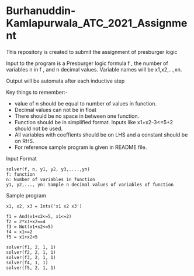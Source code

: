 # Burhanuddin-Kamlapurwala_ATC_2021_Assignment
This repository is created to submit the assignment of presburger logic

Input to the program is a Presburger logic formula f , the number of
variables n in f , and n decimal values. Variable names will be x1,x2,...,xn.

Output will be automata after each inductive step

Key things to remember:-
- value of n should be equal to number of values in function.
- Decimal values can not be in float 
- There should be no space in between one function.
- Function should be in simplified format. Inputs like x1+x2-3<=5+2 should not be used.
- All variables with coeffients should be on LHS and a constant should be on RHS.
- For reference sample program is given in README file.

Input Format
```
solver(f, n, y1, y2, y3,....,yn)
f: function
n: Number of variables in function
y1, y2,..., yn: Sample n decimal values of variables of function
```
Sample program
```
x1, x2, x3 = Ints('x1 x2 x3')

f1 = And(x1+x2<=5, x1<=2)
f2 = 2*x1+x2==4
f3 = Not(x1+x2<=5)
f4 = x1<=2
f5 = x1+x2<5

solver(f1, 2, 1, 1)
solver(f2, 2, 1, 1)
solver(f3, 2, 1, 1)
solver(f4, 1, 1)
solver(f5, 2, 1, 1)
```
